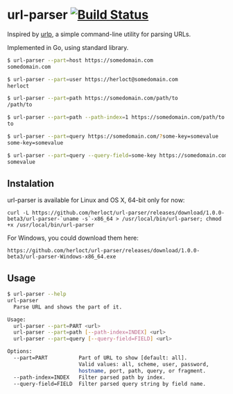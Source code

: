 # url-parser [![Build Status](https://travis-ci.org/herloct/url-parser.svg?branch=master)](https://travis-ci.org/herloct/url-parser)

Inspired by [urlp](https://github.com/clayallsopp/urlp), a simple command-line utility for parsing URLs.

Implemented in Go, using standard library.

```bash
$ url-parser --part=host https://somedomain.com
somedomain.com

$ url-parser --part=user https://herloct@somedomain.com
herloct

$ url-parser --part=path https://somedomain.com/path/to
/path/to

$ url-parser --part=path --path-index=1 https://somedomain.com/path/to
to

$ url-parser --part=query https://somedomain.com/?some-key=somevalue
some-key=somevalue

$ url-parser --part=query --query-field=some-key https://somedomain.com/?some-key=somevalue
somevalue
```

## Instalation

url-parser is available for Linux and OS X, 64-bit only for now:

```curl
curl -L https://github.com/herloct/url-parser/releases/download/1.0.0-beta3/url-parser-`uname -s`-x86_64 > /usr/local/bin/url-parser; chmod +x /usr/local/bin/url-parser

```

For Windows, you could download them here:

```curl
https://github.com/herloct/url-parser/releases/download/1.0.0-beta3/url-parser-Windows-x86_64.exe
```

## Usage

```bash
$ url-parser --help
url-parser
  Parse URL and shows the part of it.

Usage:
  url-parser --part=PART <url>
  url-parser --part=path [--path-index=INDEX] <url>
  url-parser --part=query [--query-field=FIELD] <url>

Options:
  --part=PART          Part of URL to show [default: all].
                       Valid values: all, scheme, user, password,
                       hostname, port, path, query, or fragment.
  --path-index=INDEX   Filter parsed path by index.
  --query-field=FIELD  Filter parsed query string by field name.
```
